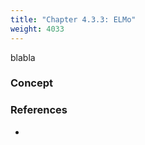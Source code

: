 ```yaml
---
title: "Chapter 4.3.3: ELMo"
weight: 4033
---
```

blabla

<!--more-->

### Concept 


<!--
### Lecture video
{{< video id="TfrSKiOecWI" >}}
### Lecture Slides
{{< pdfjs file="https://github.com/slds-lmu/lecture_i2ml/blob/master/slides-pdf/slides-basics-whatisml.pdf" >}}
-->

### References 

- 
